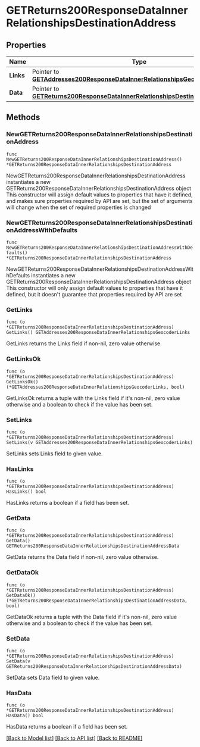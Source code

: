 # GETReturns200ResponseDataInnerRelationshipsDestinationAddress

## Properties

Name | Type | Description | Notes
------------ | ------------- | ------------- | -------------
**Links** | Pointer to [**GETAddresses200ResponseDataInnerRelationshipsGeocoderLinks**](GETAddresses200ResponseDataInnerRelationshipsGeocoderLinks.md) |  | [optional] 
**Data** | Pointer to [**GETReturns200ResponseDataInnerRelationshipsDestinationAddressData**](GETReturns200ResponseDataInnerRelationshipsDestinationAddressData.md) |  | [optional] 

## Methods

### NewGETReturns200ResponseDataInnerRelationshipsDestinationAddress

`func NewGETReturns200ResponseDataInnerRelationshipsDestinationAddress() *GETReturns200ResponseDataInnerRelationshipsDestinationAddress`

NewGETReturns200ResponseDataInnerRelationshipsDestinationAddress instantiates a new GETReturns200ResponseDataInnerRelationshipsDestinationAddress object
This constructor will assign default values to properties that have it defined,
and makes sure properties required by API are set, but the set of arguments
will change when the set of required properties is changed

### NewGETReturns200ResponseDataInnerRelationshipsDestinationAddressWithDefaults

`func NewGETReturns200ResponseDataInnerRelationshipsDestinationAddressWithDefaults() *GETReturns200ResponseDataInnerRelationshipsDestinationAddress`

NewGETReturns200ResponseDataInnerRelationshipsDestinationAddressWithDefaults instantiates a new GETReturns200ResponseDataInnerRelationshipsDestinationAddress object
This constructor will only assign default values to properties that have it defined,
but it doesn't guarantee that properties required by API are set

### GetLinks

`func (o *GETReturns200ResponseDataInnerRelationshipsDestinationAddress) GetLinks() GETAddresses200ResponseDataInnerRelationshipsGeocoderLinks`

GetLinks returns the Links field if non-nil, zero value otherwise.

### GetLinksOk

`func (o *GETReturns200ResponseDataInnerRelationshipsDestinationAddress) GetLinksOk() (*GETAddresses200ResponseDataInnerRelationshipsGeocoderLinks, bool)`

GetLinksOk returns a tuple with the Links field if it's non-nil, zero value otherwise
and a boolean to check if the value has been set.

### SetLinks

`func (o *GETReturns200ResponseDataInnerRelationshipsDestinationAddress) SetLinks(v GETAddresses200ResponseDataInnerRelationshipsGeocoderLinks)`

SetLinks sets Links field to given value.

### HasLinks

`func (o *GETReturns200ResponseDataInnerRelationshipsDestinationAddress) HasLinks() bool`

HasLinks returns a boolean if a field has been set.

### GetData

`func (o *GETReturns200ResponseDataInnerRelationshipsDestinationAddress) GetData() GETReturns200ResponseDataInnerRelationshipsDestinationAddressData`

GetData returns the Data field if non-nil, zero value otherwise.

### GetDataOk

`func (o *GETReturns200ResponseDataInnerRelationshipsDestinationAddress) GetDataOk() (*GETReturns200ResponseDataInnerRelationshipsDestinationAddressData, bool)`

GetDataOk returns a tuple with the Data field if it's non-nil, zero value otherwise
and a boolean to check if the value has been set.

### SetData

`func (o *GETReturns200ResponseDataInnerRelationshipsDestinationAddress) SetData(v GETReturns200ResponseDataInnerRelationshipsDestinationAddressData)`

SetData sets Data field to given value.

### HasData

`func (o *GETReturns200ResponseDataInnerRelationshipsDestinationAddress) HasData() bool`

HasData returns a boolean if a field has been set.


[[Back to Model list]](../README.md#documentation-for-models) [[Back to API list]](../README.md#documentation-for-api-endpoints) [[Back to README]](../README.md)


